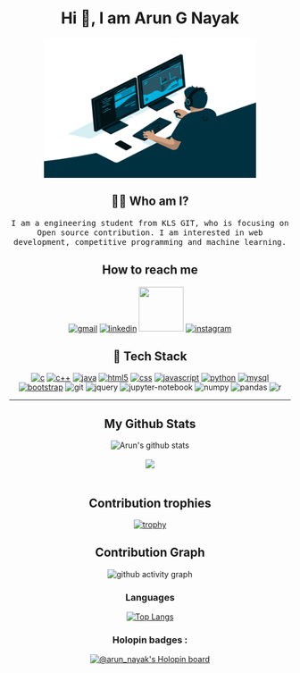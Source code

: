 <!---
Arun9739/Arun9739 is a ✨ special ✨ repository because its `README.md` (this file) appears on your GitHub profile.
You can click the Preview link to take a look at your changes.
--->

<h1 align="center"> Hi 👋, I am Arun G Nayak </h1>
<p align="center">
    <a href="https://github.com/Arun9739"><img align="center" height="250" width="380" alt="" src="coder.gif "/></a> 
</p>

<h2 align="center"> 👨‍💻 Who am I?</h2>
<p align="center">
  <samp> I am a engineering student from KLS GIT, who is focusing on Open source contribution. I am interested in web development, competitive programming and machine learning.
</samp><br>
</p>

<h2 align="center"> How to reach me </h2>

<div align="center">

<a href = "mailto:nayakarun02@gmail.com" target ="blank"> <img src="https://user-images.githubusercontent.com/84305637/201382070-00f1f9ba-c37d-4b0a-9270-730e1d646b91.png" alt="gmail" width="80" height="80"></a>
<a href = "https://linkedin.com/in/arun-g-nayak" target ="blank"> <img src="https://user-images.githubusercontent.com/84305637/201383216-78611d85-9771-42ff-8a9d-e5dd1d5655af.png" alt="linkedin" width="80" height="80"></a>
<a href = "https://twitter.com/arunnayakg7" target ="blank"> <img src="https://user-images.githubusercontent.com/84305637/201380771-3ce2a265-2d21-4ebf-9553-c4e70fb647d0.png" width="80" height="80"></a>
<a href = "https://instagram.com/arun_nayak_2002" target ="blank"> <img src="https://user-images.githubusercontent.com/84305637/200871156-ce91fea1-4c78-4666-8a36-02963b357ce5.png" alt="instagram" width="80" height="80"></a>
    
    
</div>

<h2 align="center"> 🔭 Tech Stack</h2>
    <p align="center">
        <a href="https://www.programiz.com/c-programming"><img src="https://cdn.jsdelivr.net/gh/devicons/devicon/icons/c/c-original.svg" alt="c" width="70" height="70" /></a>
        <a href="https://www.programiz.com/cpp-programming"><img src="https://cdn.jsdelivr.net/gh/devicons/devicon/icons/cplusplus/cplusplus-original.svg" alt="c++" width="70" height="70" /></a>
        <a href="https://www.programiz.com/java-programming"><img src="https://cdn.jsdelivr.net/gh/devicons/devicon/icons/java/java-original-wordmark.svg" alt="java" width="70" height="70" /></a>
        <a href="https://www.w3schools.com/html/"><img src="https://cdn.jsdelivr.net/gh/devicons/devicon/icons/html5/html5-original.svg" alt="html5" width="70" height="70" /></a>
        <a href="https://www.w3schools.com/css/"><img src="https://cdn.jsdelivr.net/gh/devicons/devicon/icons/css3/css3-original.svg" alt="css" width="70" height="70" /></a>
        <a href="https://www.w3schools.com/js/"><img src="https://cdn.jsdelivr.net/gh/devicons/devicon/icons/javascript/javascript-original.svg" alt="javascript" width="70" height="70" /></a>
        <a href="https://www.python.org/"><img src="https://cdn.jsdelivr.net/gh/devicons/devicon/icons/python/python-original.svg" alt="python" width="70" height="70" /></a>
        <a href="https://www.mysql.com/"><img src="https://cdn.jsdelivr.net/gh/devicons/devicon/icons/mysql/mysql-original-wordmark.svg" alt="mysql" width="70" height="70" /></a>
        <a href="https://www.w3schools.com/bootstrap/"><img src="https://cdn.jsdelivr.net/gh/devicons/devicon/icons/bootstrap/bootstrap-original.svg" alt="bootstrap" width="70" height="70" /></a>
        <img src="https://cdn.jsdelivr.net/gh/devicons/devicon/icons/git/git-original.svg" alt="git" width="70" height="70" />
        <img src="https://cdn.jsdelivr.net/gh/devicons/devicon/icons/jquery/jquery-plain-wordmark.svg" alt="jquery" width="70" height="70" />
        <img src="https://cdn.jsdelivr.net/gh/devicons/devicon/icons/jupyter/jupyter-original.svg" alt="jupyter-notebook" width="70" height="70" />
        <img src="https://cdn.jsdelivr.net/gh/devicons/devicon/icons/numpy/numpy-original.svg" alt="numpy" width="70" height="70" />
        <img src="https://cdn.jsdelivr.net/gh/devicons/devicon/icons/pandas/pandas-original-wordmark.svg" alt="pandas" width="70" height="70" />
        <img src="https://cdn.jsdelivr.net/gh/devicons/devicon/icons/r/r-original.svg" alt="r" width="70" height="70" />
    </p>

<hr>

<h2 align="center">My Github Stats</h2>
<div align="center">
    <img src="https://github-readme-stats.vercel.app/api?username=Arun9739&show_icons=true&theme=radical" alt="Arun's github stats">
</div>

<br>

<div align="center">
    <img src="http://github-readme-streak-stats.herokuapp.com?user=Arun9739&theme=radical&date_format=j%20M%5B%20Y%5D">
</div>

<br>

<h2 align="center"> Contribution trophies </h2>
<div align="center">
    
[![trophy](https://github-profile-trophy.vercel.app/?username=Arun9739)](https://github.com/ryo-ma/github-profile-trophy)
</div>

<h2 align="center"> Contribution Graph </h2>
<div align="center">
     
![github activity graph](https://activity-graph.herokuapp.com/graph?username=Arun9739&theme=dracula&layout=compact&title_color=FF69B4&hide_border=true&area=true)
</div>

<h3 align="center"> Languages </h3>

<div align="center">

[![Top Langs](https://github-readme-stats.vercel.app/api/top-langs/?username=Arun9739&langs_count=8)](https://github.com/anuraghazra/github-readme-stats)
</div>

<h3 align="center"> Holopin badges : </h3>

<div align="center">

[![@arun_nayak's Holopin board](https://holopin.me/arun_nayak)](https://holopin.io/@arun_nayak)
</div>


